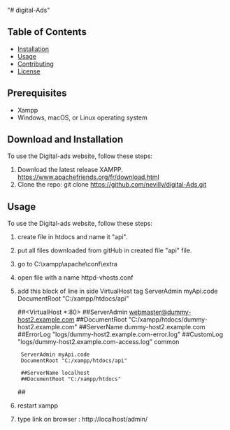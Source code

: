 "# digital-Ads" 


## Table of Contents
- [Installation](#installation)
- [Usage](#usage)
- [Contributing](#contributing)
- [License](#license)


## Prerequisites
- Xampp 
- Windows, macOS, or Linux operating system


## Download and Installation

To use the Digital-ads website, follow these steps:

1. Download the latest release XAMPP. https://www.apachefriends.org/fr/download.html
2. Clone the repo: git clone https://github.com/nevilly/digital-Ads.git



## Usage

To use the Digital-ads website, follow these steps:

1. create file in htdocs  and name it "api".
2. put all files downloaded from gitHub in created file "api" file.
3. go to C:\xampp\apache\conf\extra
4. open file with a name  httpd-vhosts.conf
5. add this block of line  in side VirtualHost tag 
     ServerAdmin myApi.code
     DocumentRoot "C:/xampp/htdocs/api"

    ##<VirtualHost *:80>
	    ##ServerAdmin webmaster@dummy-host2.example.com
	    ##DocumentRoot "C:/xampp/htdocs/dummy-host2.example.com"
	    ##ServerName dummy-host2.example.com
	    ##ErrorLog "logs/dummy-host2.example.com-error.log"
	    ##CustomLog "logs/dummy-host2.example.com-access.log" common

	    ServerAdmin myApi.code
	    DocumentRoot "C:/xampp/htdocs/api"

	    ##ServerName localhost
	    ##DocumentRoot "C:/xampp/htdocs"
    ##</VirtualHost>
6. restart xampp
7. type link on browser : http://localhost/admin/



